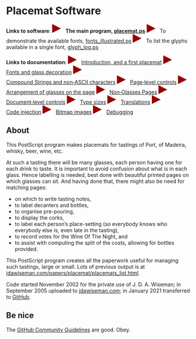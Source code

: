 # Placemat Software

**Links to software**: 
![TriangleSolid](Documentation/images/TriangleSolid.svg)**The main program, [placemat.ps](PostScript/placemat.ps?raw=1)** 
![TriangleSolid](Documentation/images/TriangleSolid.svg)To demonstrate the available fonts, [fonts_illustrated.ps](PostScript/fonts_illustrated.ps?raw=1) 
![TriangleSolid](Documentation/images/TriangleSolid.svg)To list the glyphs available in a single font, [glyph_log.ps](PostScript/glyph_log.ps?raw=1)

**Links to documentation**: 
![TriangleSolid](Documentation/images/TriangleSolid.svg)[Introduction,&nbsp;and&nbsp;a&nbsp;first&nbsp;placemat](Documentation/introduction_first_placemat.md#readme) 
![TriangleSolid](Documentation/images/TriangleSolid.svg)[Fonts&nbsp;and&nbsp;glass&nbsp;decoration](Documentation/fonts_glasses_decoration.md#readme) 
![TriangleSolid](Documentation/images/TriangleSolid.svg)[Compound&nbsp;Strings&nbsp;and&nbsp;non&#8209;ASCII&nbsp;characters](Documentation/compound_strings_characters.md#readme) 
![TriangleSolid](Documentation/images/TriangleSolid.svg)[Page&#8209;level&nbsp;controls](Documentation/page_level.md#readme) 
![TriangleSolid](Documentation/images/TriangleSolid.svg)[Arrangement&nbsp;of&nbsp;glasses&nbsp;on&nbsp;the&nbsp;page](Documentation/PackingStyles.md#readme) 
![TriangleSolid](Documentation/images/TriangleSolid.svg)[Non&#8209;Glasses&nbsp;Pages](Documentation/not_glasses.md#readme) 
![TriangleSolid](Documentation/images/TriangleSolid.svg)[Document&#8209;level&nbsp;controls](Documentation/document.md#readme) 
![TriangleSolid](Documentation/images/TriangleSolid.svg)[Type&nbsp;sizes](Documentation/type_sizes.md#readme) 
![TriangleSolid](Documentation/images/TriangleSolid.svg)[Translations](Documentation/translations.md#readme) 
![TriangleSolid](Documentation/images/TriangleSolid.svg)[Code&nbsp;injection](Documentation/code_injection.md#readme) 
![TriangleSolid](Documentation/images/TriangleSolid.svg)[Bitmap&nbsp;images](Documentation/bitmap_images.md#readme) 
![TriangleSolid](Documentation/images/TriangleSolid.svg)[Debugging](Documentation/debugging.md#readme)


## About

This PostScript program makes placemats for tastings of Port, of Madeira, whisky, beer, wine, etc.

At such a tasting there will be many glasses, each person having one for each drink to taste. 
It is important to avoid confusion about what is in each glass. 
Hence labelling is needed, best done with beautiful printed pages on which glasses can sit. 
And having done that, there might also be need for matching pages:  
* on which to write tasting notes,  
* to label decanters and bottles,  
* to organise pre-pouring,  
* to display the corks,  
* to label each person&rsquo;s place-setting (so everybody knows who everybody else is, even late in the tasting),  
* to record votes for the Wine Of The Night, and  
* to assist with computing the split of the costs, allowing for bottles provided.

This PostScript program creates all the paperwork useful for managing such tastings, large or small. 
Lots of previous output is at [jdawiseman.com/papers/placemat/placemats_list.html](http://www.jdawiseman.com/papers/placemat/placemats_list.html).

Code started November 2002 for the private use of J.&nbsp;D.&nbsp;A.&nbsp;Wiseman; 
in September 2005 uploaded to [jdawiseman.com](http://www.jdawiseman.com/papers/placemat/placemat.html); 
in January 2021 transferred to [GitHub](http://github.com/jdaw1/placemat/#readme).


## Be nice

The [GitHub Community Guidelines](http://docs.github.com/en/github/site-policy/github-community-guidelines) are good. Obey.
